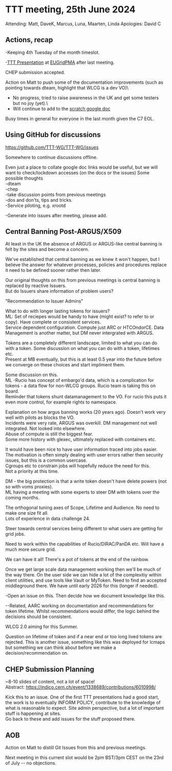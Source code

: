 TTT meeting, 25th June 2024
===
Attending: Matt, DaveK, Marcus, Luna, Maarten, Linda
Apologies: David C


Actions, recap
---
-Keeping 4th Tuesday of the month timeslot.

-[TTT Presentation](https://docs.google.com/presentation/d/15Tj6WM1FupKNlNVqkYmFrAZy8P_1SMkmkysgLKxheDU/edit?usp=sharing) at [EUGridPMA](https://indico.nikhef.nl/event/5541/) after last meeting.

CHEP submission accepted.

Action on Matt to push some of the documentation improvements (such as pointing towards dteam, highlight that WLCG is a dev VO)\
* No progress, tried to raise awareness in the UK and get some testers but no joy (yet).\
* Will continue to add to the [scratch google doc](https://docs.google.com/document/d/1AQeB_t9RMMttSZDLA7H2uhQeXkss91wVxXZbzbM54kw/edit?usp=sharing) 

Busy times in general for everyone in the last month given the C7 EOL.

Using GitHub for discussions
---
https://github.com/TTT-WG/TTT-WG/issues

Somewhere to continue discussions offline.

Even just a place to collate google doc links would be useful, but we will want to check/lockdown accesses (on the docs or the issues)
Some possible thoughts\
-dteam\
-chep\
-take discussion points from previous meetings\
-dos and don'ts, tips and tricks.\
-Service piloting, e.g. xrootd

-Generate into issues after meeting, please add.


Central Banning Post-ARGUS/X509
---
At least in the UK the absence of ARGUS or ARGUS-like central banning is felt by the sites and become a concern. 

We've established that central banning as we knew it won't happen, but I believe the answer for whatever processes, policies and procedures replace it need to be defined sooner rather then later.

Our original thoughts on this from previous meetings is central banning is replaced by reactive Issuers.\
But do Issuers share information of problem users?

"Recommendation to Issuer Admins"

What to do with longer lasting tokens for issuers?\
ML: Set of reciepes would be handy to have (might exist? to refer to or copy). Have complete or consistent services.\
Service dependent configuration. Compute just ARC or HTCOndorCE. Data Management is another matter, but DM never intergrated with ARGUS.

Tokens are a completely different landscape, limited to what you can do with a token. Some discussion on what you can do with a token, lifetimes etc.\
Present at MB eventually, but this is at least 0.5 year into the future before we converge on these choices and start impliment them.

Some discussion on this.\
ML -Rucio has concept of embargo'd data, which is a complication for tokens - a data flow for non-WLCG groups. Rucio team is taking this on board.\
Reminder that tokens shunt datamanagement to the VO. For rucio this puts it even more control, for example rights to namespace.

Explanation on how argus banning works (20 years ago). Doesn't work very well with pilots as blocks the VO.\
Incidents were very rate, ARGUS was overkill. DM management not well integrated. Not looked into elsewhere.\
Abuse of compute is still the biggest fear.\
Some more history with glexec, ultimately replaced with containers etc.

It would have been nice to have user information  traced into jobs easier. The motivation is often simply dealing with user errors rather then security issues, but this is a common usercase.\
Cgroups etc to constrain jobs will hopefully reduce the need for this.\
Not a priority at this time.

DM - the big protection is that a write token doesn't have delete powers (not so with voms proxies).\
ML having a meeting with some experts to steer DM with tokens over the coming months.

The orthogonal tuning axes of Scope, Lifetime and Audience. No need to make one size fit all.\
Lots of experience in data challenge 24. 


Steer towards central services being different to what users are getting for grid jobs.

Need to work within the capabilities of Rucio/DIRAC/PanDA etc. Will have a much more secure grid.

We can have it all! There's a pot of tokens at the end of the rainbow.

Once we get large scale data management working then we'll be much of the way there. On the user side we can hide a lot of the complexitiy within client utilities, and use tools like Vault or MyToken. Need to find an accepted middleground there. We have until early 2026 for this (longer if needed). 

-Open an issue on this. Then decide how we document knowledge like this.

--Related, AARC working on documentation and recommendations for token lifetime.
Whilst recommendations would differ, the logic behind the decisions should be consistent.

WLCG 2.0 aiming for this Summer.

Question on lifetime of token and if a near end or too long lived tokens are rejected. This is another issue, something like this was deployed for lcmaps but something we can think about before we make a decision/recommendation on.

CHEP Submission Planning
---
~8-10 slides of content, not a lot of space!\
Abstract: https://indico.cern.ch/event/1338689/contributions/6010998/ 

Kick this to an issue. One of the first TTT presentations had a good start, the work is to eventually INFORM POLICY, contribute to the knowledge of what is reasonable to expect. Site admin perspective, but a lot of important stuff is happening at sites.\
Go back to these and add issues for the stuff proposed there.

AOB
---
Action on Matt to distill Git Issues from this and previous meetings.

Next meeting in this current slot would be 2pm BST/3pm CEST on the 23rd of July
-- no objections.
